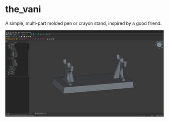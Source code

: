 # the_vani
A simple, multi-part molded pen or crayon stand, inspired by a good friend.

![Overview of assembled Vani pen stand](image.png)
